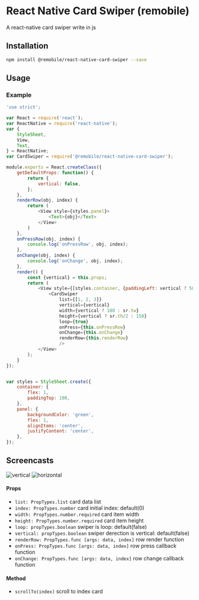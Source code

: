 # React Native Card Swiper (remobile)
A react-native card swiper write in js

## Installation
```sh
npm install @remobile/react-native-card-swiper --save
```

## Usage

### Example
```js
'use strict';

var React = require('react');
var ReactNative = require('react-native');
var {
    StyleSheet,
    View,
    Text,
} = ReactNative;
var CardSwiper = require('@remobile/react-native-card-swiper');

module.exports = React.createClass({
    getDefaultProps: function() {
        return {
            vertical: false,
        };
    },
    renderRow(obj, index) {
        return (
            <View style={styles.panel}>
                <Text>{obj}</Text>
            </View>
        )
    },
    onPressRow(obj, index) {
        console.log('onPressRow', obj, index);
    },
    onChange(obj, index) {
        console.log('onChange', obj, index);
    },
    render() {
        const {vertical} = this.props;
        return (
            <View style={[styles.container, {paddingLeft: vertical ? 50 : 0}]}>
                <CardSwiper
                    list={[1, 2, 3]}
                    vertical={vertical}
                    width={vertical ? 180 : sr.tw}
                    height={vertical ? sr.th/2 : 150}
                    loop={true}
                    onPress={this.onPressRow}
                    onChange={this.onChange}
                    renderRow={this.renderRow}
                    />
            </View>
        );
    }
});


var styles = StyleSheet.create({
    container: {
        flex: 1,
        paddingTop: 100,
    },
    panel: {
        backgroundColor: 'green',
        flex: 1,
        alignItems: 'center',
        justifyContent: 'center',
    },
});
```

## Screencasts

![vertical](https://github.com/remobile/react-native-card-swiper/blob/master/screencasts/vertical.gif)
![horizontal](https://github.com/remobile/react-native-card-swiper/blob/master/screencasts/horizontal.gif)

#### Props
- `list: PropTypes.list` card data list
- `index: PropTypes.number` card initial index: default(0)
- `width: PropTypes.number.required` card item width
- `height: PropTypes.number.required` card item height
- `loop: propTypes.boolean` swiper is loop: default(false)
- `vertical: propTypes.boolean` swiper derection is vertical: default(false)
- `renderRow: PropTypes.func [args: data, index]` row render function
- `onPress: PropTypes.func [args: data, index]` row press callback function
- `onChange: PropTypes.func [args: data, index]` row change callback function

#### Method
- `scrollTo(index)` scroll to index card
